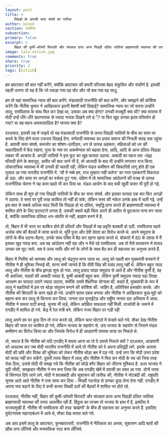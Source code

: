 ```yaml
---
layout: post
title: >
    पिछड़ों के आपसी सत्ता संघर्ष का नतीजा
author: binod
section: नजरिया
subsection:
primary: false
excerpt: >
    बिहार की कुर्मी-कोयरी बिरादरी और संपन्नता प्राप्त अन्य पिछड़ी दलित जातियां ब्राह्मणवादी व्यवस्था की तरफ आकर्षित रही हैं. हिंदुत्व का परचम तो भाजपा के हाथ में है, इसलिए वे भाजपामुखी हैं. नीतीश भी रामविलास की तरह ‘ब्राह्मणों’ के बीच ही सहजता का अनुभव करते हैं.
image: lalu-nitish.jpg
comments: true
share: true
priority: 2
tags: [nitish]
---
```


हम भ्रष्टाचार की बात नहीं करेंगे, क्योंकि भ्रष्टाचार की हमारी परिभाषा बेहद संकुचित और संकीर्ण है. इसकी पहली धारणा तो यह है कि जो पकड़ा गया वह चोर और जो बच गया वह साधु.

हम तो यहां सामाजिक न्याय की बात करेंगे. मंडलवादी राजनीति की बात करेंगे. और समझने की कोशिश करेंगे कि नीतीश कुमार ने आखिरकार इतनी बेशर्मी क्यों दिखाई? सामाजिक न्याय का जो सपना उन्होंने लालू, रामविलास के साथ मिल कर देखा था, उसका अब क्या होगा? उनकी मजबूरी क्या थी? क्या वास्तव में मोदी उन्हें धीरे-धीरे खलनायक से ज्यादा नायक दिखने लगे हंै? या फिर खुद उनका हृदय परिवर्तन हो गया? या यह महज अवसरवादिता है? माजरा क्या है?

दरअसल, इसकी तह में जाइये तो यह मंडलवादी राजनीति से उभरा पिछड़ी जातियों के बीच का सत्ता पर कब्जे के लिए होने वाला टकराव दिखाई देगा. वर्णवादी व्यवस्था का प्रभाव समाज की निचली सतह तक पहुंचा है. आपसी सत्ता संघर्ष, कमजोर का शोषण-उत्पीड़न, धन से उत्पन्न अहंकार, महिलाओं को धर की चाहरदिवारी में कैद रखना, पूजा के नाम पर अकर्मण्यता को बढावा देना, आदि, आदि से आज दलित-पिछड़ा तबका भी आक्रांत है. अगड़ी जातियों ने इस फूट का खूब फायदा उठाया. आबादी का महज दस -पंद्रह फीसदी होने के बावजूद, अतीत की बात जाने भी दें, तो आजादी के बाद भी उन्होंने लगातार राज किया. लोकतांत्रिक व्यवस्था में भी उनकी ही चलती रही, लेकिन मंडल कमीशन की सिफारिशें लागू होते ही एक भूचाल आ गया भारतीय राजनीति में. ‘सौ में नब्बे हम, राज तुम्हारा नहीं चलेगा’ का नारा एकबारगी विकराल हो उठा. और सत्ता पर अगड़ों का वर्चस्व टूट गया. दक्षिण में तो सामाजिक आंदोलनों की वजह से उत्पन्न राजनीतिक चेतना ने यह काम पहले भी कर दिया था. मंडल आयोग के बाद बची खुची कसर भी पूरी हो गई.

लेकिन साथ ही शुरु हो गया पिछड़ी जातियों के बीच का सत्ता संघर्ष. और इसका फायदा एक बार फिर अगड़ों ने उठाया. वे सत्ता पर पूरी तरह काबिज तो नहीं हो सके, लेकिन सत्ता की नकेल उनके हाथ में चली गई. उन्हें इस बात से सबसे अधिक मदद मिली कि पिछड़ा हो या दलित, समृद्धि प्राप्त करते ही ब्राहमणवादी व्यवस्था में शामिल होने के लिए छटपटाने लगता है. उसकी सबसे बड़ी चिंता अपने ही अतीत से छुटकारा पाना बन जाता है, क्योंकि सामाजिक प्रतिष्ठा धन-संपत्ति से नहीं, ब्राह्मण बनने में है.

तो, बिहार में भी सत्ता पर काबिज होते ही दलितों और पिछड़ों में यह प्रवृत्ति बलबती हो उठी. रामविलास पहले अर्जक संघ की बैठकों में जाया करते थे. मूर्ति पूजा और देवी देवता का विरोध करते थे. अपने समुदाय के लोगों के बीच उठना-बैठना, उनके साथ पंक्ति में बैठ कर खाना खाया करते थे. बोकारो में 80 के दशक में मैं इसका खुद गवाह बना. अब वह आंदोलन नहीं रहा और न वैसे रहे रामविलास. अब तो वैसे वातावरण में शायद उनका दम घुट जाये. अब वे उच्च जाति और वर्ग के लोगों के साथ बैठ कर ही सहजता का अनुभव करते हैं.

बिहार में नितीश को चाणक्य और लालू को चंद्रगुप्त माना जाता था. लालू को पहली बार मुख्यमंत्री बनवाने में नीतीश ने ही भूमिका निभाई थी, वरना सभी जानते हैं कि वीवी सिंह की पसंद लालू नहीं थे. लेकिन बहुत जल्द लालू और नीतीश के बीच झगड़ा शुरू हो गया. लालू प्रसाद यादव समुदाय से आते हैं और नीतीश कुर्मी हैं, वह भी अवधिया. यादवों की आबादी ज्यादा है, कुर्मी आबादी बहुत कम. लेकिन कुर्मी समुदाय ज्यादा पढा लिखा. आरक्षण का फायदा उसने ज्यादा उठाया, क्योंकि उसमें शैक्षणिक योग्यता थी. कहते हैं, मुख्यमंत्री के रूप में लालू ने बहालियों में इस पर थोड़ा संतुलन बनाने की कोशिश की. जाहिर है, अतिरिक्त हस्तक्षेप करके. और नीतीश की बिरादरी के कान खड़े हो गये. उन्होंने सतत दबाव बनाया और नीतीश ने आखिरकार कुछ मुद्दो को बहाना बना कर लालू से किनारा कर लिया. जनता दल युनाईटेड और राष्ट्रीय जनता दल अस्तित्व में आया. नीतीश ने समता पार्टी बनाई. चुनाव भी लड़े, लेकिन अपेक्षित सफलता नहीं मिली. वाजपेयी के जमाने में एनडीए में शामिल हो गये. केंद्र में रेल मंत्री बने. लेकिन नजर बिहार पर गड़ी रही

लालू अपने दम पर कुछ दिन तो राज करते रहे, लेकिन चारा घोटाले में फंसते चले गये. मौका देख नीतीश बिहार की सत्ता पर काबिज हो गये, लेकिन भाजपा के सहयोग से. उस भाजपा के सहयोग से जिसने मंडल कमीशन का विरोध किया था और जिसके विरोध में ही आडवाणी रामरथ यात्रा पर निकले थे.

तो, सवाल है कि नीतीश को यदि एनडीए में वापस आना था तो वे उससे निकले क्यों ? दरअसल, आडवाणी को अपदस्थ कर जब मोदी भारतीय राजनीति में आये तो नीतीश को वे अपना प्रतिद्वंद्वी लगे. इसके अलावा मोदी की छवि और विपक्ष की भूमिका को लेकर नीतीश थोड़ा भ्रम में पड़ गये. उन्हें लगा कि मोदी उत्तर प्रदेश को फतह नहीं कर सकेंगे. दूसरी तरफ बिहार में लालू और नीतीश ने मिल कर मोदी के रथ को जिस तरह रोक दिया, उससे मोदी भी समझ गये कि नीतीश को फोड़े बगैर बिहार को जीतना मुश्किल है. उधर भाजपा ने यूपी जीती, समझदार नीतीश ने मन बना लिया कि अब एनडीए खेमें में वापसी का वक्त आ गया. दोनों तरफ से सिंगनल दिये जाने लगे. मोदी ने शराबबंदी और सुशासन की तारीफ की, नीतीश ने नोटबंदी की. राष्ट्रपति चुनाव आते आते नीतीश ने पत्ता साफ कर दिया - विपक्षी गठजोड़ से उनका कुछ लेना देना नहीं. एनडीए में अपना भाव बढाने के लिए वे कभी कभार विपक्षी दलों की बैठकों में शामिल भर होते रहे.

दरअसल, नीतीश नहीं, बिहार की कुर्मी-कोयरी बिरादरी और संपन्नता प्राप्त अन्य पिछड़ी दलित जातियां ब्राह्मणवादी व्यवस्था की तरफ आकर्षित रही हैं. हिंदुत्व का परचम तो भाजपा के हाथ में है, इसलिए वे भाजपामुखी हैं. नीतीश भी रामविलास की तरह ‘ब्राह्मणों’ के बीच ही सहजता का अनुभव करते हैं. इसलिए दुर्घटनावश महागठबंधन में आये थे, मौका देख वापस चले गये.

अब आप इसमें लालू के भ्रष्टाचार, कुनबापरस्ती, राजनीति में नैतिकता का अभाव, सुशासन आदि बातों की छौंक लगा लीजिये और मनमाफिक रपट बना लीजिये.
